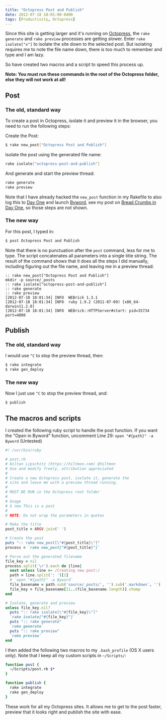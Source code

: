 ```yaml
---
title: "Octopress Post and Publish"
date: 2012-07-18 18:01:00-0400
tags: [Productivity, Octopress]
---
```


Since this site is getting larger and it's running on [Octopress](http://octopress.org), the `rake generate` and `rake preview` processes are getting slower. Enter `rake isolate["x"]` to isolate the site down to the selected post. But isolating requires me to note the file name down, there is too much to remember and type and I am lazy.

So have created two macros and a script to speed this process up.

**Note: You must run these commands in the root of the Octopress folder, else they will not work at all!**

## Post

### The old, standard way

To create a post in Octopress, isolate it and preview it in the browser, you need to run the following steps:

Create the Post:

``` sh
$ rake new_post["Octopress Post and Publish"]
```

Isolate the post using the generated file name:

``` sh
rake isolate["octopress-post-and-publish"]
```

And generate and start the preview thread:

```sh
rake generate
rake preview
```

Note that I have already hacked the `new_post` function in my Rakefile to also log this to [Day One](http://dayoneapp.com) and launch [Byword](http://bywordapp.com), see my post on [Bread Crumbs in Day One](https://hiltmon.com/blog/2012/01/23/bread-crumbs-in-day-one/), so those steps are not shown.

### The new way

For this post, I typed in:

```sh
$ post Octopress Post and Publish
```

Note that there is no punctuation after the `post` command, less for me to type. The script concatenates all parameters into a single title string. The result of the command shows that it does all the steps I did manually, including figuring out the file name, and leaving me in a preview thread:

``` text
:: rake new_post["Octopress Post and Publish"]
mkdir -p source/_posts
:: rake isolate["octopress-post-and-publish"]
:: rake generate
:: rake preview
[2012-07-18 18:01:34] INFO  WEBrick 1.3.1
[2012-07-18 18:01:34] INFO  ruby 1.9.2 (2011-07-09) [x86_64-darwin11.2.0]
[2012-07-18 18:01:34] INFO  WEBrick::HTTPServer#start: pid=35734 port=4000
```

## Publish

### The old, standard way

I would use `^C` to stop the preview thread, then:

``` sh
$ rake integrate
$ rake gen_deploy
```

### The new way

Now I just use `^C` to stop the preview thread, and:

``` sh
$ publish
```

## The macros and scripts

I created the following ruby script to handle the post function. If you want the "Open in Byword" function, uncomment Line 29: `open "#{path}" -a Byword` (Untested)

``` ruby
#! /usr/bin/ruby

# post.rb
# Hilton Lipschitz (https://hiltmon.com) @hiltmon
# Use and modify freely, attribution appreciated
#
# Create a new Octopress post, isolate it, generate the
# site and leave me with a preview thread running.
#
# MUST BE RUN in the Octopress root folder
#
# Usage
# $ new This is a post
#
# NOTE: Do not wrap the parameters in quotes

# Make the title
post_title = ARGV.join(' ')

# Create the post
puts ":: rake new_post[\"#{post_title}\"]"
process = `rake new_post["#{post_title}"]`

# Parse out the generated filename
file_key = nil
process.split('\r').each do |line|
  next unless line =~ /Creating new post:/
  path = line.split(': ')[1]
  # `open "#{path}" -a Byword`
  file_basename = path.sub('source/_posts/', '').sub('.markdown', '')
  file_key = file_basename[11..(file_basename.length)].chomp
end

# Isolate, generate and preview
unless file_key.nil?
  puts ":: rake isolate[\"#{file_key}\"]"
  `rake isolate["#{file_key}"]`
  puts ":: rake generate"
  `rake generate`
  puts ":: rake preview"
  `rake preview`
end
```

I then added the following two macros to my `.bash_profile` (OS X users only). Note that I keep all my custom scripts in `~/Scripts/`:

``` sh
function post {
  ~/Scripts/post.rb $*
}

function publish {
  rake integrate
  rake gen_deploy
}
```

These work for all my Octopress sites. It allows me to get to the post faster, preview that it looks right and publish the site with ease.
